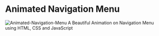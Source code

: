 # Animated Navigation Menu
![Animated-Navigation-Menu](https://i.imgur.com/LtybD15.png)
A Beautiful Animation on Navigation Menu using HTML, CSS and JavaScript
